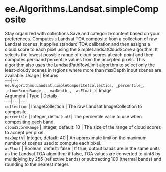  
#  ee.Algorithms.Landsat.simpleComposite
Stay organized with collections  Save and categorize content based on your preferences. 
Computes a Landsat TOA composite from a collection of raw Landsat scenes. It applies standard TOA calibration and then assigns a cloud score to each pixel using the SimpleLandsatCloudScore algorithm. It selects the lowest possible range of cloud scores at each point and then computes per-band percentile values from the accepted pixels. This algorithm also uses the LandsatPathRowLimit algorithm to select only the least-cloudy scenes in regions where more than maxDepth input scenes are available. Usage | Returns  
---|---  
`ee.Algorithms.Landsat.simpleComposite(collection, _percentile_, _cloudScoreRange_, _maxDepth_, _asFloat_)`|  Image  
Argument | Type | Details  
---|---|---  
`collection` | ImageCollection | The raw Landsat ImageCollection to composite.  
`percentile` | Integer, default: 50 | The percentile value to use when compositing each band.  
`cloudScoreRange` | Integer, default: 10 | The size of the range of cloud scores to accept per pixel.  
`maxDepth` | Integer, default: 40 | An approximate limit on the maximum number of scenes used to compute each pixel.  
`asFloat` | Boolean, default: false | If true, output bands are in the same units as the Landsat.TOA algorithm; if false, TOA values are converted to uint8 by multiplying by 255 (reflective bands) or subtracting 100 (thermal bands) and rounding to the nearest integer.  
